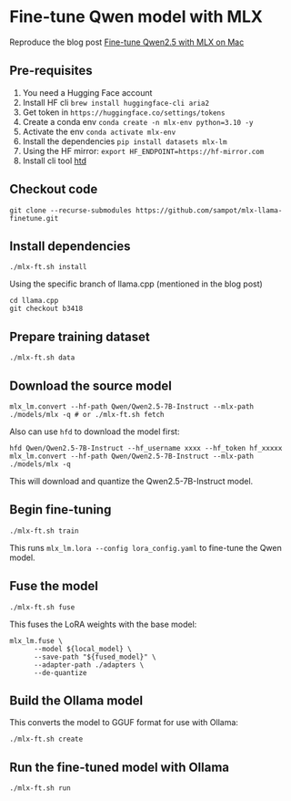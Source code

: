 # Fine-tune Qwen model with MLX

Reproduce the blog post [Fine-tune Qwen2.5 with MLX on Mac](https://samkuo.me/post/2024/08/fine-tune-llama-31-with-mlx-on-mac/)

## Pre-requisites

1. You need a Hugging Face account
2. Install HF cli `brew install huggingface-cli aria2`
3. Get token in `https://huggingface.co/settings/tokens`
4. Create a conda env `conda create -n mlx-env python=3.10 -y`
5. Activate the env `conda activate mlx-env`
6. Install the dependencies `pip install datasets mlx-lm`
7. Using the HF mirror: `export HF_ENDPOINT=https://hf-mirror.com`
8. Install cli tool [htd](https://gist.github.com/padeoe/697678ab8e528b85a2a7bddafea1fa4f)

## Checkout code

```
git clone --recurse-submodules https://github.com/sampot/mlx-llama-finetune.git
```

## Install dependencies

```
./mlx-ft.sh install
```

Using the specific branch of llama.cpp (mentioned in the blog post)

```
cd llama.cpp
git checkout b3418
```

## Prepare training dataset

```
./mlx-ft.sh data
```

## Download the source model

```
mlx_lm.convert --hf-path Qwen/Qwen2.5-7B-Instruct --mlx-path ./models/mlx -q # or ./mlx-ft.sh fetch
```

Also can use `hfd` to download the model first:

```
hfd Qwen/Qwen2.5-7B-Instruct --hf_username xxxx --hf_token hf_xxxxx
mlx_lm.convert --hf-path Qwen/Qwen2.5-7B-Instruct --mlx-path ./models/mlx -q
```

This will download and quantize the Qwen2.5-7B-Instruct model.

## Begin fine-tuning

```
./mlx-ft.sh train
```

This runs `mlx_lm.lora --config lora_config.yaml` to fine-tune the Qwen model.

## Fuse the model

```
./mlx-ft.sh fuse
```

This fuses the LoRA weights with the base model:

```
mlx_lm.fuse \
      --model ${local_model} \
      --save-path "${fused_model}" \
      --adapter-path ./adapters \
      --de-quantize
```

## Build the Ollama model

This converts the model to GGUF format for use with Ollama:

```
./mlx-ft.sh create
```

## Run the fine-tuned model with Ollama

```
./mlx-ft.sh run
```